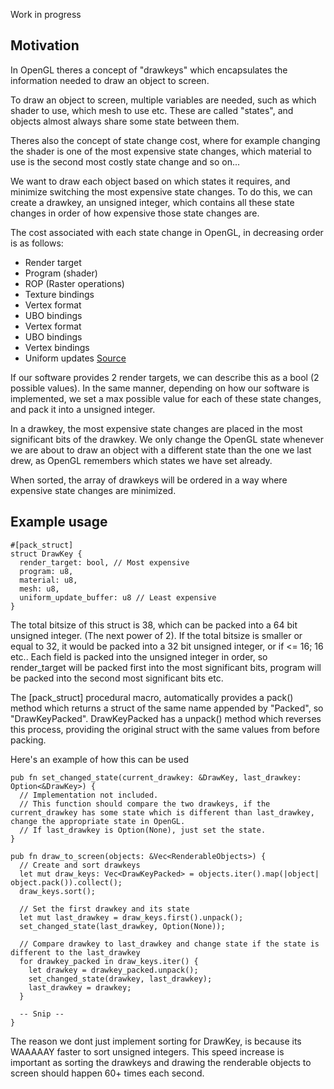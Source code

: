 Work in progress

## Motivation
In OpenGL theres a concept of "drawkeys" which encapsulates the information needed to draw an object to screen.

To draw an object to screen, multiple variables are needed, such as which shader to use, which mesh to use etc. These are called "states", and objects almost always share some state between them.

Theres also the concept of state change cost, where for example changing the shader is one of the most expensive state changes, which material to use is the second most costly state change and so on...

We want to draw each object based on which states it requires, and minimize switching the most expensive state changes.
To do this, we can create a drawkey, an unsigned integer, which contains all these state changes in order of how expensive those state changes are.

The cost associated with each state change in OpenGL, in decreasing order is as follows:
  * Render target
  * Program (shader)
  * ROP (Raster operations)
  * Texture bindings
  * Vertex format
  * UBO bindings
  * Vertex format
  * UBO bindings
  * Vertex bindings
  * Uniform updates
[Source](https://www.youtube.com/watch?v=-bCeNzgiJ8I)

If our software provides 2 render targets, we can describe this as a bool (2 possible values).
In the same manner, depending on how our software is implemented, we set a max possible value for each of these state changes, and pack it into a unsigned integer. 

In a drawkey, the most expensive state changes are placed in the most significant bits of the drawkey. We only change the OpenGL state whenever we are about to draw an object with a different state than the one we last drew, as OpenGL remembers which states we have set already.

When sorted, the array of drawkeys will be ordered in a way where expensive state changes are minimized.

## Example usage
```
#[pack_struct]
struct DrawKey {
  render_target: bool, // Most expensive
  program: u8,
  material: u8,
  mesh: u8,
  uniform_update_buffer: u8 // Least expensive
}
```
The total bitsize of this struct is 38, which can be packed into a 64 bit unsigned integer. (The next power of 2).
If the total bitsize is smaller or equal to 32, it would be packed into a 32 bit unsigned integer, or if <= 16; 16 etc..
Each field is packed into the unsigned integer in order, so render_target will be packed first into the most significant bits, program will be packed into the second most significant bits etc.

The [pack_struct] procedural macro, automatically provides a pack() method which returns a struct of the same name appended by "Packed", so "DrawKeyPacked". DrawKeyPacked has a unpack() method which reverses this process, providing the original struct with the same values from before packing.

Here's an example of how this can be used
```
pub fn set_changed_state(current_drawkey: &DrawKey, last_drawkey: Option<&DrawKey>) {
  // Implementation not included.
  // This function should compare the two drawkeys, if the current_drawkey has some state which is different than last_drawkey, change the appropriate state in OpenGL.
  // If last_drawkey is Option(None), just set the state.
}

pub fn draw_to_screen(objects: &Vec<RenderableObjects>) {
  // Create and sort drawkeys
  let mut draw_keys: Vec<DrawKeyPacked> = objects.iter().map(|object| object.pack()).collect();
  draw_keys.sort();
  
  // Set the first drawkey and its state
  let mut last_drawkey = draw_keys.first().unpack();
  set_changed_state(last_drawkey, Option(None));
  
  // Compare drawkey to last_drawkey and change state if the state is different to the last_drawkey
  for drawkey_packed in draw_keys.iter() {
    let drawkey = drawkey_packed.unpack();
    set_changed_state(drawkey, last_drawkey);
    last_drawkey = drawkey;
  }
  
  -- Snip --
}
```

The reason we dont just implement sorting for DrawKey, is because its WAAAAAY faster to sort unsigned integers. This speed increase is important as sorting the drawkeys and drawing the renderable objects to screen should happen 60+ times each second.
